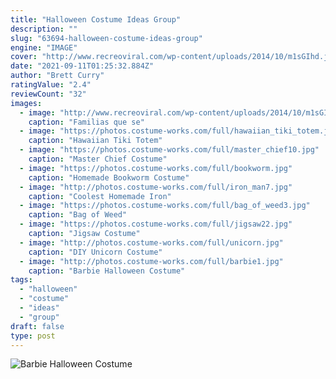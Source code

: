 ```yaml
---
title: "Halloween Costume Ideas Group"
description: ""
slug: "63694-halloween-costume-ideas-group"
engine: "IMAGE"
cover: "http://www.recreoviral.com/wp-content/uploads/2014/10/m1sGIhd.jpg"
date: "2021-09-11T01:25:32.884Z"
author: "Brett Curry"
ratingValue: "2.4"
reviewCount: "32"
images:
  - image: "http://www.recreoviral.com/wp-content/uploads/2014/10/m1sGIhd.jpg"
    caption: "Familias que se"
  - image: "https://photos.costume-works.com/full/hawaiian_tiki_totem.jpg"
    caption: "Hawaiian Tiki Totem"
  - image: "https://photos.costume-works.com/full/master_chief10.jpg"
    caption: "Master Chief Costume"
  - image: "https://photos.costume-works.com/full/bookworm.jpg"
    caption: "Homemade Bookworm Costume"
  - image: "http://photos.costume-works.com/full/iron_man7.jpg"
    caption: "Coolest Homemade Iron"
  - image: "https://photos.costume-works.com/full/bag_of_weed3.jpg"
    caption: "Bag of Weed"
  - image: "https://photos.costume-works.com/full/jigsaw22.jpg"
    caption: "Jigsaw Costume"
  - image: "http://photos.costume-works.com/full/unicorn.jpg"
    caption: "DIY Unicorn Costume"
  - image: "http://photos.costume-works.com/full/barbie1.jpg"
    caption: "Barbie Halloween Costume"
tags:
  - "halloween"
  - "costume"
  - "ideas"
  - "group"
draft: false
type: post
---
```



![Barbie Halloween Costume](http://photos.costume-works.com/full/barbie1.jpg "Barbie Halloween Costume")


<!--inArticleAds-->

<!--galleryOne-->


<!--inArticleAds-->

<!--galleryTwo-->


<!--galleryThree-->

